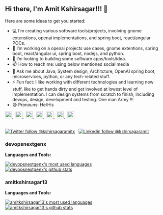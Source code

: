 ## Hi there, I'm Amit Kshirsagar!!!  👋

Here are some ideas to get you started:

- 💻 I’m creating various software tools/projects, involving gnome extenstions, openai implementations, and spring boot, react/angular POCs.
- 🌱 I’m working on a openai projects use cases, gnome extentions, spring boot, react/angular ui, spring boot, nodejs, and python.
- 👯 I’m looking to building some software apps/tools/idea.
- 📫 How to reach me: using below mentioned social media
- 💬 Ask me about Java, System design, Architcture, OpenAI spring boot, microservices, python, or any tech-related stuff.
- ⚡ Fun fact: I like working with different technologies and learning new stuff, like to get hands dirty and get involved at lowest level of implementation. I can design systems from scratch to finish, including devops, design, development and testing. One man Army !!!
- 😄 Pronouns: He/His


<a href="https://github.com/devopsnextgenx">
  <img alt="Amit's Twitter" width="22px" src="https://cdn.jsdelivr.net/npm/simple-icons@v3/icons/github.svg" />
</a> &nbsp;
<a href="https://github.com/amitkshirsagar13">
  <img alt="Amit's Twitter" width="22px" src="https://cdn.jsdelivr.net/npm/simple-icons@v3/icons/github.svg" />
</a> &nbsp;
<a href="https://twitter.com/kshirsagaramitx">
  <img alt="Amit's Twitter" width="22px" src="https://cdn.jsdelivr.net/npm/simple-icons@v3/icons/twitter.svg" />
</a> &nbsp;
<a href="https://linkedin.com/in/kshirsagar-amit">
  <img alt="Amit's Linkdein" width="22px" src="https://cdn.jsdelivr.net/npm/simple-icons@v3/icons/linkedin.svg" />
</a> &nbsp;
<a href="https://stackoverflow.com/users/2163910/amit-kshirsagar">
  <img alt="Amit's StackOverflow" width="22px" src="https://cdn.jsdelivr.net/npm/simple-icons@v3/icons/stackoverflow.svg" />
</a> &nbsp;
<a href="https://www.facebook.com/amit.kshirsagar.13">
  <img alt="Amit's Facebook" width="22px" src="https://cdn.jsdelivr.net/npm/simple-icons@v3/icons/facebook.svg" />
</a>  &nbsp;
<a href="https://instagram.com/amit.kshirsagar.13">
  <img alt="Amit's Instagram" width="22px" src="https://cdn.jsdelivr.net/npm/simple-icons@v3/icons/instagram.svg" />
</a>
<br/>
<br/>

[![Twitter follow @kshirsagaramitx](https://img.shields.io/twitter/follow/kshirsagaramitx?style=social)](https://twitter.com/kshirsagaramitx) &nbsp;
[![Linkedin follow @kshirsagaramit](https://img.shields.io/badge/-kshirsagar--amit-blue?style=flat-square&logo=Linkedin&logoColor=white&link=https://www.linkedin.com/in/kshirsagar-amit/)](https://www.linkedin.com/in/kshirsagar-amit/) &nbsp;

### devopsnextgenx

**Languages and Tools:**  

<a href="https://github.com/devopsnextgenx">
  <img align="center" src="https://github-readme-stats.vercel.app/api/top-langs/?username=devopsnextgenx&theme=dark&count_private=true&layout=compact" alt="devopsnextgenx's most used languages" />
</a>
<a href="https://github.com/devopsnextgenx">
 <img align="center" src="https://github-readme-stats.vercel.app/api?username=devopsnextgenx&show_icons=true&theme=dark&line_height=27&include_all_commits=true&count_private=true&hide=issues,prs,contribs" alt="devopsnextgenx's github stats"/>
</a>

### amitkshirsagar13

**Languages and Tools:**  

<a href="https://github.com/amitkshirsagar13">
  <img align="center" src="https://github-readme-stats.vercel.app/api/top-langs/?username=amitkshirsagar13&theme=dark&count_private=true&layout=compact" alt="amitkshirsagar13's most used languages" />
</a>
<a href="https://github.com/amitkshirsagar13">
 <img align="center" src="https://github-readme-stats.vercel.app/api?username=amitkshirsagar13&show_icons=true&theme=dark&line_height=27&include_all_commits=true&count_private=true&hide=issues,prs,contribs" alt="amitkshirsagar13's github stats"/>
</a>

